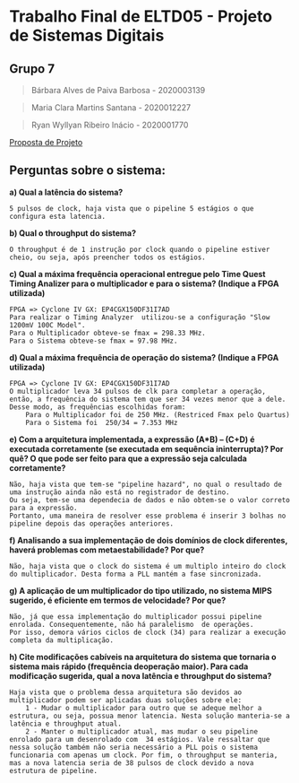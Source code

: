 # Trabalho Final de ELTD05 - Projeto de Sistemas Digitais

## Grupo 7
	
>Bárbara Alves de Paiva Barbosa - 2020003139

>Maria Clara Martins Santana    - 2020012227

>Ryan Wyllyan Ribeiro Inácio    - 2020001770


[Proposta de Projeto](/Documentacao/TrabalhoII_RISC_CPU_Mul_BUSController_Mux.pdf)

## Perguntas sobre o sistema:

**a) Qual a latência do sistema?**
	
	5 pulsos de clock, haja vista que o pipeline 5 estágios o que configura esta latencia. 
	
**b) Qual o throughput do sistema?**
	
	O throughput é de 1 instrução por clock quando o pipeline estiver cheio, ou seja, após preencher todos os estágios.
	
**c) Qual a máxima frequência operacional entregue pelo Time Quest Timing Analizer para o multiplicador e para o sistema? (Indique a FPGA utilizada)**
	
	FPGA => Cyclone IV GX: EP4CGX150DF31I7AD
	Para realizar o Timing Analyzer  utilizou-se a configuração "Slow 1200mV 100C Model".
	Para o Multiplicador obteve-se fmax = 298.33 MHz.
	Para o Sistema obteve-se fmax = 97.98 MHz.
	
**d) Qual a máxima frequência de operação do sistema? (Indique a FPGA utilizada)**
	
	FPGA => Cyclone IV GX: EP4CGX150DF31I7AD
	O multiplicador leva 34 pulsos de clk para completar a operação, então, a frequência do sistema tem que ser 34 vezes menor que a dele.
	Desse modo, as frequências escolhidas foram:
		Para o Multiplicador foi de 250 MHz. (Restriced Fmax pelo Quartus)
		Para o Sistema foi  250/34 = 7.353 MHz
	
**e) Com a arquitetura implementada, a expressão (A*B) – (C+D) é executada corretamente (se executada em sequência ininterrupta)? Por quê? O que pode ser feito para que a expressão seja calculada corretamente?**
	
	Não, haja vista que tem-se "pipeline hazard", no qual o resultado de uma instrução ainda não está no registrador de destino.
	Ou seja, tem-se uma dependecia de dados e não obtem-se o valor correto para a expressão.
	Portanto, uma maneira de resolver esse problema é inserir 3 bolhas no pipeline depois das operações anteriores.
	
**f) Analisando a sua implementação de dois domínios de clock diferentes, haverá problemas com metaestabilidade? Por que?**
	
	Não, haja vista que o clock do sistema é um multiplo inteiro do clock do multiplicador. Desta forma a PLL mantém a fase sincronizada.

**g) A aplicação de um multiplicador do tipo utilizado, no sistema MIPS sugerido, é eficiente em termos de velocidade? Por que?**
	
	Não, já que essa implementação do multiplicador possui pipeline enrolada. Consequentemente, não há paralelismo  de operações.
	Por isso, demora vários ciclos de clock (34) para realizar a execução completa da multiplicação.

**h) Cite modificações cabíveis na arquitetura do sistema que tornaria o sistema mais rápido (frequência deoperação maior). Para cada modificação sugerida, qual a nova latência e throughput do sistema?**
	
	Haja vista que o problema dessa arquitetura são devidos ao multiplicador podem ser aplicadas duas soluções sobre ele:
		1 - Mudar o multiplicador para outro que se adeque melhor a estrutura, ou seja, possua menor latencia. Nesta solução manteria-se a latência e throughput atual.
		2 - Manter o multiplicador atual, mas mudar o seu pipeline enrolado para um desenrolado com  34 estágios. Vale ressaltar que nessa solução também não seria necessário a PLL pois o sistema funcionaria com apenas um clock. Por fim, o throughput se manteria, mas a nova latencia seria de 38 pulsos de clock devido a nova estrutura de pipeline.

	